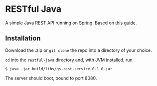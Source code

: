 # RESTful Java

A simple Java REST API running on [Spring](http://spring.io). Based on [this guide](http://spring.io/guides/gs/rest-service/).

## Installation

Download the .zip or `git clone` the repo into a directory of your choice.

`cd` into the `restful-java` directory and, with JVM installed, run

```shell
$ java -jar build/libs/gs-rest-service-0.1.0.jar
```

The server should boot, bound to port 8080.



